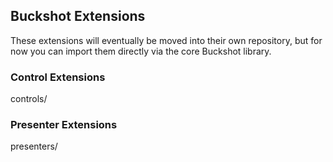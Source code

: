 ## Buckshot Extensions ##
These extensions will eventually be moved into their own repository, but for
now you can import them directly via the core Buckshot library.

### Control Extensions ###
controls/

### Presenter Extensions ###
presenters/

